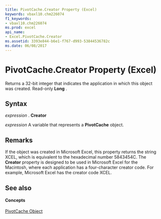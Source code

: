 ```yaml
---
title: PivotCache.Creator Property (Excel)
keywords: vbaxl10.chm226074
f1_keywords:
- vbaxl10.chm226074
ms.prod: excel
api_name:
- Excel.PivotCache.Creator
ms.assetid: 3393e844-b6e1-f767-d993-53844536782c
ms.date: 06/08/2017
---
```



# PivotCache.Creator Property (Excel)

Returns a 32-bit integer that indicates the application in which this object was created. Read-only **Long** .


## Syntax

 _expression_ . **Creator**

 _expression_ A variable that represents a **PivotCache** object.


## Remarks

If the object was created in Microsoft Excel, this property returns the string XCEL, which is equivalent to the hexadecimal number 5843454C. The **Creator** property is designed to be used in Microsoft Excel for the Macintosh, where each application has a four-character creator code. For example, Microsoft Excel has the creator code XCEL.


## See also


#### Concepts


[PivotCache Object](pivotcache-object-excel.md)

